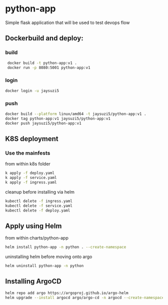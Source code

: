# python-app
Simple flask application that will be used to test devops flow


## Dockerbuild and deploy:

### build
```bash
 docker build -t python-app:v1 .
 docker run -p 8080:5001 python-app:v1
```

### login
```bash
docker login -u jaysuzi5
```


### push
```bash
docker build --platform linux/amd64 -t jaysuzi5/python-app:v1 .
docker tag python-app:v1 jaysuzi5/python-app:v1
docker push jaysuzi5/python-app:v1
```

## K8S deployment

### Use the mainfests 
from within k8s folder
```bash
k apply -f deploy.yaml
k apply -f service.yaml
k apply -f ingress.yaml
```

cleanup before installing via helm
```bash
kubectl delete -f ingress.yaml
kubectl delete -f service.yaml
kubectl delete -f deploy.yaml
```


## Apply using Helm
from within charts/python-app
```bash
helm install python-app -n python . --create-namespace
```
uninstalling helm before moving onto argo
```bash
helm uninstall python-app -n python
```

## Installing ArgoCD
```bash
helm repo add argo https://argoproj.github.io/argo-helm
helm upgrade --install argocd argo/argo-cd -n argocd --create-namespace -f values-argo.yaml
```
